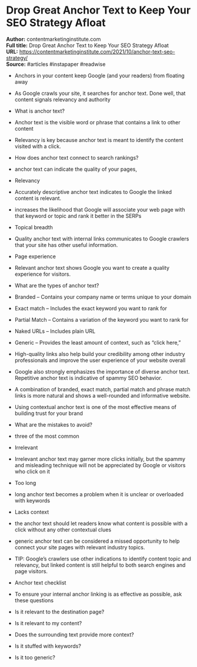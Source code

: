 # Drop Great Anchor Text to Keep Your SEO Strategy Afloat

**Author:** contentmarketinginstitute.com  
**Full title:** Drop Great Anchor Text to Keep Your SEO Strategy Afloat  
**URL:** https://contentmarketinginstitute.com/2021/10/anchor-text-seo-strategy/  
**Source:** #articles #instapaper #readwise

- Anchors in your content keep Google (and your readers) from floating away 
   
- As Google crawls your site, it searches for anchor text. Done well, that content signals relevancy and authority 
   
- What is anchor text? 
   
- Anchor text is the visible word or phrase that contains a link to other content 
   
- Relevancy is key because anchor text is meant to identify the content visited with a click. 
   
- How does anchor text connect to search rankings? 
   
- anchor text can indicate the quality of your pages, 
   
- Relevancy 
   
- Accurately descriptive anchor text indicates to Google the linked content is relevant. 
   
- increases the likelihood that Google will associate your web page with that keyword or topic and rank it better in the SERPs 
   
- Topical breadth 
   
- Quality anchor text with internal links communicates to Google crawlers that your site has other useful information. 
   
- Page experience 
   
- Relevant anchor text shows Google you want to create a quality experience for visitors. 
   
- What are the types of anchor text? 
   
- Branded – Contains your company name or terms unique to your domain 
   
- Exact match – Includes the exact keyword you want to rank for 
   
- Partial Match – Contains a variation of the keyword you want to rank for 
   
- Naked URLs – Includes plain URL 
   
- Generic – Provides the least amount of context, such as “click here,” 
   
- High-quality links also help build your credibility among other industry professionals and improve the user experience of your website overall 
   
- Google also strongly emphasizes the importance of diverse anchor text. Repetitive anchor text is indicative of spammy SEO behavior. 
   
- A combination of branded, exact match, partial match and phrase match links is more natural and shows a well-rounded and informative website. 
   
- Using contextual anchor text is one of the most effective means of building trust for your brand 
   
- What are the mistakes to avoid? 
   
- three of the most common 
   
- Irrelevant 
   
- Irrelevant anchor text may garner more clicks initially, but the spammy and misleading technique will not be appreciated by Google or visitors who click on it 
   
- Too long 
   
- long anchor text becomes a problem when it is unclear or overloaded with keywords 
   
- Lacks context 
   
- the anchor text should let readers know what content is possible with a click without any other contextual clues 
   
- generic anchor text can be considered a missed opportunity to help connect your site pages with relevant industry topics. 
   
- TIP: Google’s crawlers use other indications to identify content topic and relevancy, but linked content is still helpful to both search engines and page visitors. 
   
- Anchor text checklist 
   
- To ensure your internal anchor linking is as effective as possible, ask these questions 
   
- Is it relevant to the destination page? 
   
- Is it relevant to my content? 
   
- Does the surrounding text provide more context? 
   
- Is it stuffed with keywords? 
   
- Is it too generic? 
   
